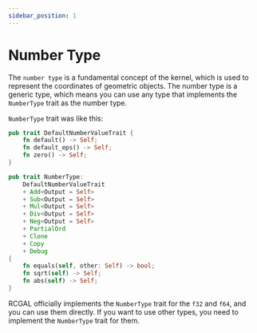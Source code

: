 ```yaml
---
sidebar_position: 1
---
```


# Number Type

The `number type` is a fundamental concept of the kernel, which is used to represent the coordinates of geometric objects. The number type is a generic type, which means you can use any type that implements the `NumberType` trait as the number type.

`NumberType` trait was like this:

```rust
pub trait DefaultNumberValueTrait {
    fn default() -> Self;
    fn default_eps() -> Self;
    fn zero() -> Self;
}

pub trait NumberType:
    DefaultNumberValueTrait
    + Add<Output = Self>
    + Sub<Output = Self>
    + Mul<Output = Self>
    + Div<Output = Self>
    + Neg<Output = Self>
    + PartialOrd
    + Clone
    + Copy
    + Debug
{
    fn equals(self, other: Self) -> bool;
    fn sqrt(self) -> Self;
    fn abs(self) -> Self;
}
```

RCGAL officially implements the `NumberType` trait for the `f32` and `f64`, and you can use them directly. If you want to use other types, you need to implement the `NumberType` trait for them.
